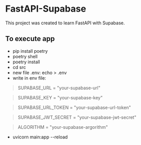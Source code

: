 # FastAPI-Supabase
 This project was created to learn FastAPI with Supabase.


## To execute app 
- pip install poetry
- poetry shell
- poetry install
- cd src
- new file .env: echo > .env
- write in env file:

> SUPABASE_URL = "your-supabase-url"

> SUPABASE_KEY = "your-supabase-key"

> SUPABASE_URL_TOKEN = "your-supabase-url-token"

> SUPABASE_JWT_SECRET = "your-supabase-jwt-secret"

> ALGORITHM = "your-supabase-argorithm"
- uvicorn main:app --reload